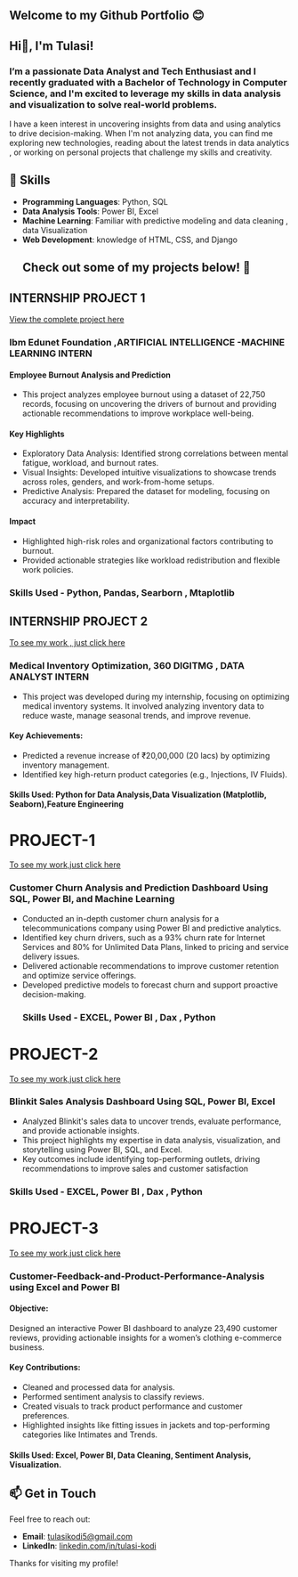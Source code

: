 ## Welcome to my Github Portfolio 😊
## Hi👋, I'm **Tulasi**! 
### I’m a passionate **Data Analyst** and **Tech Enthusiast**  and  I recently graduated with a **Bachelor of Technology in Computer Science**, and I'm excited to leverage my skills in data analysis and visualization to solve real-world problems.
I have a keen interest in uncovering insights from data and using analytics to drive decision-making. 
When I'm not analyzing data, you can find me exploring new technologies, reading about the latest trends in data analytics , or working on personal projects that challenge my skills and creativity.
## 🚀 Skills
- **Programming Languages**: Python, SQL
- **Data Analysis Tools**: Power BI, Excel
- **Machine Learning**: Familiar with predictive modeling and data cleaning , data Visualization
- **Web Development**:  knowledge of HTML, CSS, and Django
  ## Check out some of my projects below! 💼

## INTERNSHIP PROJECT 1

[View the complete project here](https://github.com/tulasikodi/EMPLOYEE-BURNOUT-ANALYSIS-PROJECT)

### Ibm Edunet Foundation ,ARTIFICIAL INTELLIGENCE -MACHINE LEARNING INTERN

#### Employee Burnout Analysis and Prediction

- This project analyzes employee burnout using a dataset of 22,750 records, focusing on uncovering the drivers of burnout and providing 
actionable recommendations to improve workplace well-being.

#### Key Highlights
- Exploratory Data Analysis: Identified strong correlations between mental fatigue, workload, and burnout rates.
- Visual Insights: Developed intuitive visualizations to showcase trends across roles, genders, and work-from-home setups.
- Predictive Analysis: Prepared the dataset for modeling, focusing on accuracy and interpretability.
#### Impact
- Highlighted high-risk roles and organizational factors contributing to burnout.
- Provided actionable strategies like workload redistribution and flexible work policies.
### Skills Used - Python, Pandas, Searborn , Mtaplotlib



## INTERNSHIP PROJECT 2

[ To see my work , just click here](https://github.com/tulasikodi/Medical-Inventory-Optimization)

### Medical Inventory Optimization, 360 DIGITMG , DATA ANALYST INTERN

- This project was developed during my internship, focusing on optimizing medical inventory systems. It involved analyzing inventory data to reduce 
  waste, manage seasonal trends, and improve revenue.

#### Key Achievements:
- Predicted a revenue increase of ₹20,00,000 (20 lacs) by optimizing inventory management.
- Identified key high-return product categories (e.g., Injections, IV Fluids).

#### Skills Used: Python for Data Analysis,Data Visualization (Matplotlib, Seaborn),Feature Engineering

 # PROJECT-1   
 [To see my work,just click here](Customer_Churn_Analysis_and_Prediction_README.md)
 
  ### Customer Churn Analysis and Prediction Dashboard Using SQL, Power BI, and Machine Learning
- Conducted an in-depth customer churn analysis for a telecommunications company using Power BI and predictive analytics.
- Identified key churn drivers, such as a 93% churn rate for Internet Services and 80% for Unlimited Data Plans, linked to pricing and service 
  delivery issues.
- Delivered actionable recommendations to improve customer retention and optimize service offerings.
- Developed predictive models to forecast churn and support proactive decision-making.
  ### Skills Used - EXCEL, Power BI , Dax , Python

 # PROJECT-2 
 [To see my work,just click here](Customer_Churn_Analysis_and_Prediction_README.md)
 
  ### Blinkit Sales Analysis Dashboard Using SQL, Power BI, Excel
 - Analyzed Blinkit's sales data to uncover trends, evaluate performance, and provide actionable insights.
 - This project highlights my expertise in data analysis, visualization, and storytelling using Power BI, SQL, and Excel.
 - Key outcomes include identifying top-performing outlets, driving recommendations to improve sales and customer satisfaction
  ### Skills Used - EXCEL, Power BI , Dax , Python


 # PROJECT-3
 [To see my work,just click here](https://github.com/tulasikodi/Customer-Feedback-and-Product-Performance-Analysis/blob/main/README.md) 
 
### Customer-Feedback-and-Product-Performance-Analysis using Excel and Power BI
#### Objective:
Designed an interactive Power BI dashboard to analyze 23,490 customer reviews, providing actionable insights for a women’s clothing e-commerce business.
#### Key Contributions:
- Cleaned and processed data for analysis.
- Performed sentiment analysis to classify reviews.
- Created visuals to track product performance and customer preferences.
- Highlighted insights like fitting issues in jackets and top-performing categories like Intimates and Trends.

#### Skills Used: Excel, Power BI, Data Cleaning, Sentiment Analysis, Visualization.



  
  

## 📫 Get in Touch
Feel free to reach out:
- **Email**: [tulasikodi5@gmail.com](mailto:tulasikodi7@gmail.com)
- **LinkedIn**: [linkedin.com/in/tulasi-kodi](https://www.linkedin.com/in/tulasi-kodi-aa18a61b7/)

Thanks for visiting my profile!
<!--
**tulasikodi/tulasikodi** is a ✨ _special_ ✨ repository because its `README.md` (this file) appears on your GitHub profile.

Here are some ideas to get you started:

- 🔭 I’m currently working on ...
- 🌱 I’m currently learning ...
- 👯 I’m looking to collaborate on ...
- 🤔 I’m looking for help with ...
- 💬 Ask me about ...
- 📫 How to reach me: ...
- 😄 Pronouns: ...
- ⚡ Fun fact: ...
-->
